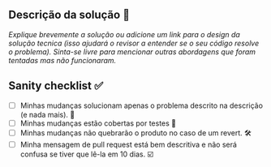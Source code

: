 ## Descrição da solução 📝
*Explique brevemente a solução ou adicione um link para o design da solução tecnica
(isso ajudará o revisor a entender se o seu código resolve o problema).
Sinta-se livre para mencionar outras abordagens que foram tentadas mas não funcionaram.*

## Sanity checklist ✅
- [ ] Minhas mudanças solucionam apenas o problema descrito na descrição (e nada mais). 🤞
- [ ] Minhas mudanças estão cobertas por testes 👮
- [ ] Minhas mudanças não quebrarão o produto no caso de um revert.  🛠️
- [ ] Minha mensagem de pull request está bem descritiva e não será confusa se tiver que lê-la em 10 dias.  ☑️